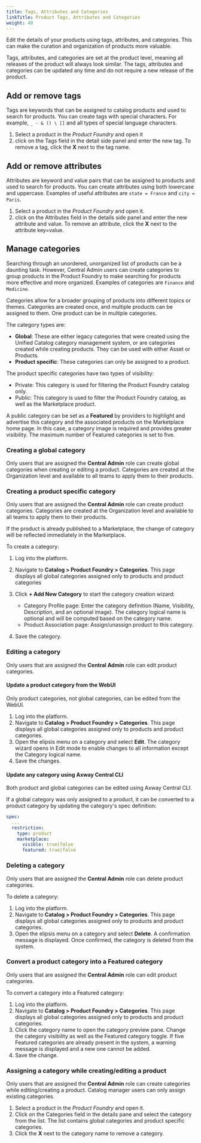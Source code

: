 ```yaml
---
title: Tags, Attributes and Categories
linkTitle: Product Tags, Attributes and Categories
weight: 40
---
```


Edit the details of your products using tags, attributes, and categories. This can make the curation and organization of products more valuable.

Tags, attributes, and categories are set at the product level, meaning all releases of the product will always look similar. The tags, attributes and categories can be updated any time and do not require a new release of the product.

## Add or remove tags

Tags are keywords that can be assigned to catalog products and used to search for products. You can create tags with special characters. For example, `_ - & () \ []` and all types of special language characters.

1. Select a product in the *Product Foundry* and open it
2. click on the Tags field in the detail side panel and enter the new tag. To remove a tag, click the **X** next to the tag name.

## Add or remove attributes

Attributes are keyword and value pairs that can be assigned to products and used to search for products. You can create attributes using both lowercase and uppercase. Examples of useful attributes are `state = France` and `city = Paris`.

1. Select a product in the *Product Foundry* and open it.
2. click on the Attributes field in the details side panel and enter the new attribute and value. To remove an attribute, click the **X** next to the attribute key=value.

## Manage categories

Searching through an unordered, unorganized list of products can be a daunting task. However, Central Admin users can create categories to group products in the Product Foundry to make searching for products more effective and more organized. Examples of categories are `Finance` and `Medicine`.

Categories allow for a broader grouping of products into different topics or themes. Categories are created once, and multiple products can be assigned to them. One product can be in multiple categories.

The category types are:

* **Global**: These are either legacy categories that were created using the Unified Catalog category management system, or are categories created while creating products. They can be used with either Asset or Products.
* **Product specific**:  These categories can only be assigned to a product.

The product specific categories have two types of visibility:

* Private: This category is used for filtering the Product Foundry catalog only.
* Public: This category is used to filter the Product Foundry catalog, as well as the Marketplace product.

A public category can be set as a **Featured** by providers to highlight and advertise this category and the associated products on the Marketplace home page. In this case, a category image is required and provides greater visibility. The maximum number of Featured categories is set to five.

### Creating a global category

Only users that are assigned the **Central Admin** role can create global categories when creating or editing a product. Categories are created at the Organization level and available to all teams to apply them to their products.

### Creating a product specific category

Only users that are assigned the **Central Admin** role can create product categories. Categories are created at the Organization level and available to all teams to apply them to their products.

If the product is already published to a Marketplace, the change of category will be reflected immediately in the Marketplace.

To create a category:

1. Log into the platform.
2. Navigate to **Catalog > Product Foundry > Categories**. This page displays all global categories assigned only to products and product categories
3. Click **+ Add New Category** to start the category creation wizard:

    * Category Profile page: Enter the category definition (Name, Visibility, Description, and an optional image). The category logical name is optional and will be computed based on the category name.
    * Product Association page: Assign/unassign product to this category.

4. Save the category.

### Editing a category

Only users that are assigned the **Central Admin** role can edit product categories.

#### Update a product category from the WebUI

Only product categories, not global categories, can be edited from the WebUI.

1. Log into the platform.
2. Navigate to **Catalog > Product Foundry > Categories**. This page displays all global categories assigned only to products and product categories.
3. Open the elipsis menu on a category and select **Edit**. The category wizard opens in Edit mode to enable changes to all information except the Category logical name.
4. Save the changes.

#### Update any category using Axway Central CLI

Both product and global categories can be edited using Axway Central CLI.

If a global category was only assigned to a product, it can be converted to a product category by updating the category's spec definition:

```yaml
spec:
  ...
  restriction:
    type: product
    marketplace:
      visible: true|false
      featured: true|false
```

### Deleting a category

Only users that are assigned the **Central Admin** role can delete product categories.

To delete a category:

1. Log into the platform.
2. Navigate to **Catalog > Product Foundry > Categories**. This page displays all global categories assigned only to products and product categories.
3. Open the elipsis menu on a category and select **Delete**. A confirmation message is displayed. Once confirmed, the category is deleted from the system.

### Convert a product category into a Featured category

Only users that are assigned the **Central Admin** role can edit product categories.

To convert a category into a Featured category:

1. Log into the platform.
2. Navigate to **Catalog > Product Foundry > Categories**. This page displays all global categories assigned only to products and product categories.
3. Click the category name to open the category preview pane. Change the category visibility as well as the Featured category toggle. If five Featured categories are already present in the system, a warning message is displayed and a new one cannot be added.
4. Save the change.

### Assigning a category while creating/editing a product

Only users that are assigned the **Central Admin** role can create categories while editing/creating a product.
Catalog manager users can only assign existing categories.

1. Select a product in the *Product Foundry* and open it.
2. Click on the Categories field in the details pane and select the category from the list. The list contains global categories and product specific categories.
3. Click the **X** next to the category name to remove a category.
